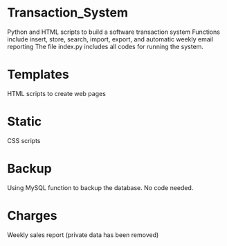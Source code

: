 # Transaction_System
Python and HTML scripts to build a software transaction system
Functions include insert, store, search, import, export, and automatic weekly email reporting
The file index.py includes all codes for running the system.
# Templates
HTML scripts to create web pages
# Static
CSS scripts
# Backup
Using MySQL function to backup the database. No code needed.
# Charges
Weekly sales report (private data has been removed)
